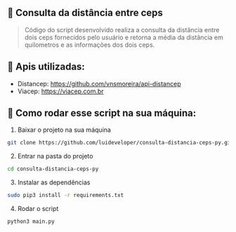 ## 🔹 Consulta da distância entre ceps
> Código do script desenvolvido realiza a consulta da distância entre dois ceps fornecidos pelo usuário e retorna a média da distância em quilometros e as informações dos dois ceps.
## 🔹 Apis utilizadas:
- Distancep: https://github.com/vnsmoreira/api-distancep
- Viacep: https://viacep.com.br
## 🔹 Como rodar esse script na sua máquina:
1. Baixar o projeto na sua máquina
```bash
git clone https://github.com/luideveloper/consulta-distancia-ceps-py.git
```
2. Entrar na pasta do projeto
```bash
cd consulta-distancia-ceps-py
```
3. Instalar as dependências
```bash
sudo pip3 install -r requirements.txt
```
4. Rodar o script
```bash
python3 main.py
```
